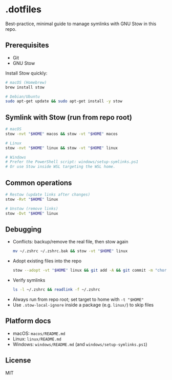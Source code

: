 # .dotfiles

Best-practice, minimal guide to manage symlinks with GNU Stow in this repo.

## Prerequisites
- Git
- GNU Stow

Install Stow quickly:
```bash
# macOS (Homebrew)
brew install stow

# Debian/Ubuntu
sudo apt-get update && sudo apt-get install -y stow
```

## Symlink with Stow (run from repo root)
```bash
# macOS
stow -nvt "$HOME" macos && stow -vt "$HOME" macos

# Linux
stow -nvt "$HOME" linux && stow -vt "$HOME" linux

# Windows
# Prefer the PowerShell script: windows/setup-symlinks.ps1
# Or use Stow inside WSL targeting the WSL home.
```

## Common operations
```bash
# Restow (update links after changes)
stow -Rvt "$HOME" linux

# Unstow (remove links)
stow -Dvt "$HOME" linux
```

## Debugging
- Conflicts: backup/remove the real file, then stow again
  ```bash
  mv ~/.zshrc ~/.zshrc.bak && stow -vt "$HOME" linux
  ```
- Adopt existing files into the repo
  ```bash
  stow --adopt -vt "$HOME" linux && git add -A && git commit -m "chore(stow): adopt existing files"
  ```
- Verify symlinks
  ```bash
  ls -l ~/.zshrc && readlink -f ~/.zshrc
  ```
- Always run from repo root; set target to home with `-t "$HOME"`
- Use `.stow-local-ignore` inside a package (e.g. `linux/`) to skip files

## Platform docs
- macOS: `macos/README.md`
- Linux: `linux/README.md`
- Windows: `windows/README.md` (and `windows/setup-symlinks.ps1`)

## License
MIT